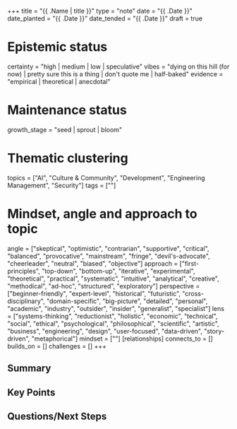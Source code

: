 +++
title = "{{ .Name | title }}"
type = "note"
date = "{{ .Date }}"
date_planted = "{{ .Date }}"
date_tended = "{{ .Date }}"
draft = true
# Epistemic status
certainty = "high | medium | low | speculative"
vibes = "dying on this hill (for now) | pretty sure this is a thing | don't quote me | half-baked"
evidence = "empirical | theoretical | anecdotal"
# Maintenance status
growth_stage = "seed | sprout | bloom"
# Thematic clustering
topics = ["AI", "Culture & Community", "Development", "Engineering Management", "Security"]
tags = [""]
# Mindset, angle and approach to topic
angle = ["skeptical", "optimistic", "contrarian", "supportive", "critical", "balanced", "provocative", "mainstream", "fringe", "devil's-advocate", "cheerleader", "neutral", "biased", "objective"]
approach = ["first-principles", "top-down", "bottom-up", "iterative", "experimental", "theoretical", "practical", "systematic", "intuitive", "analytical", "creative", "methodical", "ad-hoc", "structured", "exploratory"]
perspective = ["beginner-friendly", "expert-level", "historical", "futuristic", "cross-disciplinary", "domain-specific", "big-picture", "detailed", "personal", "academic", "industry", "outsider", "insider", "generalist", "specialist"]
lens = ["systems-thinking", "reductionist", "holistic", "economic", "technical", "social", "ethical", "psychological", "philosophical", "scientific", "artistic", "business", "engineering", "design", "user-focused", "data-driven", "story-driven", "metaphorical"]
mindset = [""]
[relationships]
  connects_to = []
  builds_on = []
  challenges = []
+++

## Summary

## Key Points

## Questions/Next Steps
